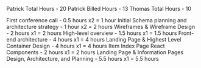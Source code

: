 Patrick Total Hours - 20
Patrick Billed Hours - 13
Thomas Total Hours - 10

First conference call - 0.5 hours	x2 = 1 hour
Initial Schema planning and architecture strategy	- 1 hour x2 = 2 hours
Wireframes & Wireframe Design -	2 hours x1 = 2 hours
High-level overview - 1.5 hours x1 = 1.5 hours
Front-end architecture - 4 hours x1 = 4 hours
Landing Page & Highest Level Container Design - 4 hours x1 = 4 hours
Item Index Page React Components - 2 hours x1 = 2 hours
Landing Page & Information Pages Design, Architecture, and Planning - 5.5 hours x1 = 5.5 hours
